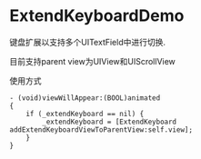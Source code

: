 ExtendKeyboardDemo
==================
键盘扩展以支持多个UITextField中进行切换.

目前支持parent view为UIView和UIScrollView


使用方式

    - (void)viewWillAppear:(BOOL)animated
    {
        if (_extendKeyboard == nil) {
            _extendKeyboard = [ExtendKeyboard addExtendKeyboardViewToParentView:self.view];
        }
    }

